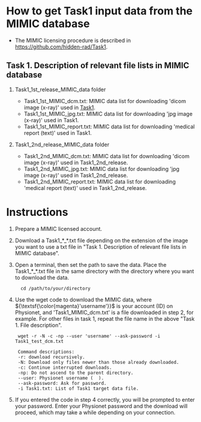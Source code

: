 # How to get Task1 input data from the MIMIC database

- The MIMIC licensing procedure is described in https://github.com/hidden-rad/Task1. 

## Task 1. Description of relevant file lists in MIMIC database<br/>
1. Task1_1st_release_MIMIC_data folder
 	- Task1_1st_MIMIC_dcm.txt: MIMIC data list for downloading 'dicom image (x-ray)' used in [Task1](https://github.com/hidden-rad/Task1).
	- Task1_1st_MIMIC_jpg.txt: MIMIC data list for downloading 'jpg image (x-ray)' used in Task1.
	- Task1_1st_MIMIC_report.txt: MIMIC data list for downloading 'medical report (text)' used in Task1.

2. Task1_2nd_release_MIMIC_data folder
 	- Task1_2nd_MIMIC_dcm.txt: MIMIC data list for downloading 'dicom image (x-ray)' used in Task1_2nd_release.
	- Task1_2nd_MIMIC_jpg.txt: MIMIC data list for downloading 'jpg image (x-ray)' used in Task1_2nd_release.
	- Task1_2nd_MIMIC_report.txt: MIMIC data list for downloading 'medical report (text)' used in Task1_2nd_release.
 	

# Instructions

1. Prepare a MIMIC licensed account.

2. Download a Task1_\*_\*.txt file depending on the extension of the image you want to use a txt file in "Task 1. Description of relevant file lists in MIMIC database". 

3. Open a terminal, then set the path to save the data. Place the Task1_\*_\*.txt file in the same directory with the directory where you want to download the data. 
	>
		 cd /path/to/your/directory

4. Use the wget code to download the MIMIC data, where ${\textsf{\color{magenta}'username'}}$ is your account (ID) on Physionet, and 'Task1_MIMIC_dcm.txt' is a file downloaded in step 2, for example. For other files in task 1, repeat the file name in the above "Task 1. File description".

	>
		wget -r -N -c -np --user 'username' --ask-password -i Task1_test_dcm.txt
	
	> 
	
		Command descriptions:
		-r: download recursively.
		-N: Download only files newer than those already downloaded.
		-c: Continue interrupted downloads.
		-np: Do not ascend to the parent directory.
		--user: Physionet username (  ).
		--ask-password: Ask for password.
		-i Task1.txt: List of Task1 target data file.

5. If you entered the code in step 4 correctly, you will be prompted to enter your password. Enter your Physionet password and the download will proceed, which may take a while depending on your connection.

